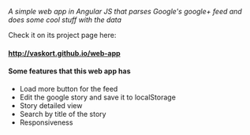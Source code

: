 _A simple web app in Angular JS that parses Google's google+ feed and does some cool stuff with the data_

Check it on its project page here:
#### http://vaskort.github.io/web-app


#### Some features that this web app has

- Load more button for the feed
- Edit the google story and save it to localStorage
- Story detailed view
- Search by title of the story
- Responsiveness
